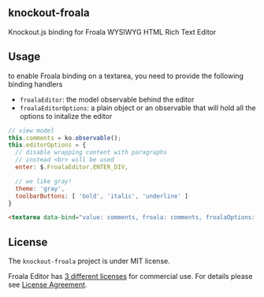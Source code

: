 ## knockout-froala

Knockout.js binding for Froala WYSIWYG HTML Rich Text Editor

## Usage

to enable Froala binding on a textarea, you need to provide the following binding handlers 

* `froalaEditor`: the model observable behind the editor
* `froalaEditorOptions`: a plain object or an observable that will hold all the options to initalize the editor

```js
// view model
this.comments = ko.observable();
this.editorOptions = {
  // disable wrapping content with paragraphs
  // instead <br> will be used
  enter: $.FroalaEditor.ENTER_DIV,

  // we like gray!
  theme: 'gray',
  toolbarButtons: [ 'bold', 'italic', 'underline' ]
}
```

```html
<textarea data-bind="value: comments, froala: comments, froalaOptions: editorOptions"></textarea>
```

## License

The `knockout-froala` project is under MIT license.

Froala Editor has [3 different licenses](http://froala.com/wysiwyg-editor/pricing) for commercial use.
For details please see [License Agreement](http://froala.com/wysiwyg-editor/terms).
